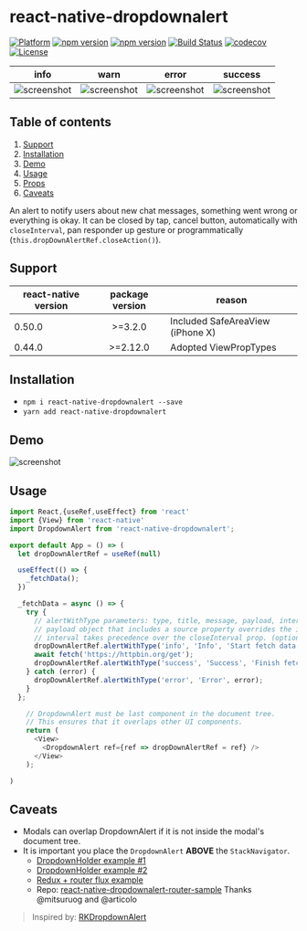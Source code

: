 # react-native-dropdownalert

[![Platform](https://img.shields.io/badge/platform-react--native-lightgrey.svg)](https://reactnative.dev)
[![npm version](http://img.shields.io/npm/v/react-native-dropdownalert.svg)](https://www.npmjs.com/package/react-native-dropdownalert)
[![npm version](http://img.shields.io/npm/dm/react-native-dropdownalert.svg)](https://www.npmjs.com/package/react-native-dropdownalert)
[![Build Status](https://travis-ci.org/testshallpass/react-native-dropdownalert.svg?branch=master)](https://travis-ci.org/testshallpass/react-native-dropdownalert)
[![codecov](https://codecov.io/gh/testshallpass/react-native-dropdownalert/branch/master/graph/badge.svg)](https://codecov.io/gh/testshallpass/react-native-dropdownalert)
[![License](https://img.shields.io/badge/license-MIT-blue.svg)](https://raw.github.com/testshallpass/react-native-dropdownalert/master/LICENSE)

|                                                    info                                                    |                                                     warn                                                      |                                                    error                                                    |                                                    success                                                    |
| :--------------------------------------------------------------------------------------------------------: | :-----------------------------------------------------------------------------------------------------------: | :---------------------------------------------------------------------------------------------------------: | :-----------------------------------------------------------------------------------------------------------: |
| ![screenshot](https://raw.github.com/testshallpass/react-native-dropdownalert/master/screenshots/info.png) | ![screenshot](https://raw.github.com/testshallpass/react-native-dropdownalert/master/screenshots/warning.png) | ![screenshot](https://raw.github.com/testshallpass/react-native-dropdownalert/master/screenshots/error.png) | ![screenshot](https://raw.github.com/testshallpass/react-native-dropdownalert/master/screenshots/success.png) |

## Table of contents

1. [Support](#support)
2. [Installation](#installation)
3. [Demo](#demo)
4. [Usage](#usage)
5. [Props](docs/PROPS.md)
6. [Caveats](#caveats)

An alert to notify users about new chat messages, something went wrong or everything is okay. It can be closed by tap, cancel button, automatically with `closeInterval`, pan responder up gesture or programmatically (`this.dropDownAlertRef.closeAction()`).

## Support

| react-native version | package version | reason                           |
| -------------------- | :-------------: | -------------------------------- |
| 0.50.0               |     >=3.2.0     | Included SafeAreaView (iPhone X) |
| 0.44.0               |    >=2.12.0     | Adopted ViewPropTypes            |

## Installation

- `npm i react-native-dropdownalert --save`
- `yarn add react-native-dropdownalert`

## Demo

![screenshot](https://raw.github.com/testshallpass/react-native-dropdownalert/master/screenshots/demo.gif)

## Usage

```javascript
import React,{useRef,useEffect} from 'react'
import {View} from 'react-native'
import DropdownAlert from 'react-native-dropdownalert';

export default App = () => (
  let dropDownAlertRef = useRef(null)

  useEffect(() => {
    _fetchData();
  })

  _fetchData = async () => {
    try {
      // alertWithType parameters: type, title, message, payload, interval.
      // payload object that includes a source property overrides the image source prop. (optional: object)
      // interval takes precedence over the closeInterval prop. (optional: number)
      dropDownAlertRef.alertWithType('info', 'Info', 'Start fetch data.');
      await fetch('https://httpbin.org/get');
      dropDownAlertRef.alertWithType('success', 'Success', 'Finish fetch data');
    } catch (error) {
      dropDownAlertRef.alertWithType('error', 'Error', error);
    }
  };

    // DropdownAlert must be last component in the document tree.
    // This ensures that it overlaps other UI components.
    return (
      <View>
        <DropdownAlert ref={ref => dropDownAlertRef = ref} />
      </View>
    );

)
```

## Caveats

- Modals can overlap DropdownAlert if it is not inside the modal's document tree.
- It is important you place the `DropdownAlert` **ABOVE** the `StackNavigator`.
  - [DropdownHolder example #1](https://gist.github.com/testshallpass/d76c656874e417bef4e0e6a63fc492af)
  - [DropdownHolder example #2](https://gist.github.com/testshallpass/6c6c867269348c485a1e0d6ae3f55e90)
  - [Redux + router flux example](https://gist.github.com/testshallpass/13f047205d1b966f55340b8962fe99c0)
  - Repo: [react-native-dropdownalert-router-sample](https://github.com/mitsuruog/react-native-dropdownalert-router-sample) Thanks @mitsuruog and @articolo

> Inspired by: [RKDropdownAlert](https://github.com/cwRichardKim/RKDropdownAlert)
